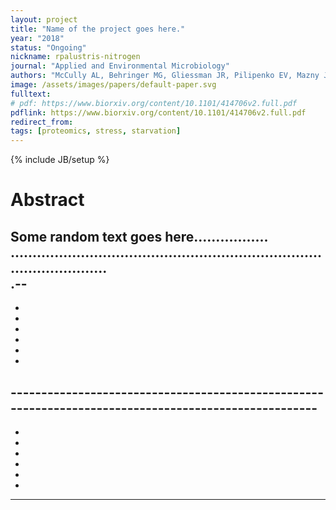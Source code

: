 ```yaml
---
layout: project
title: "Name of the project goes here."
year: "2018"
status: "Ongoing"
nickname: rpalustris-nitrogen
journal: "Applied and Environmental Microbiology"
authors: "McCully AL, Behringer MG, Gliessman JR, Pilipenko EV, Mazny JL, Lynch M, Drummond DA, McKinlay JB"
image: /assets/images/papers/default-paper.svg
fulltext: 
# pdf: https://www.biorxiv.org/content/10.1101/414706v2.full.pdf
pdflink: https://www.biorxiv.org/content/10.1101/414706v2.full.pdf
redirect_from: 
tags: [proteomics, stress, starvation]
---
```

{% include JB/setup %}

# Abstract 

Some random text goes here.................
.............................................................................................<br>
.--
-
-
-
-

-
-
-
-----------------------------------------------------------------------------------------------------<br>
-
-
-
-
-
-

-
-------------------------------------------------------------------------------------------

